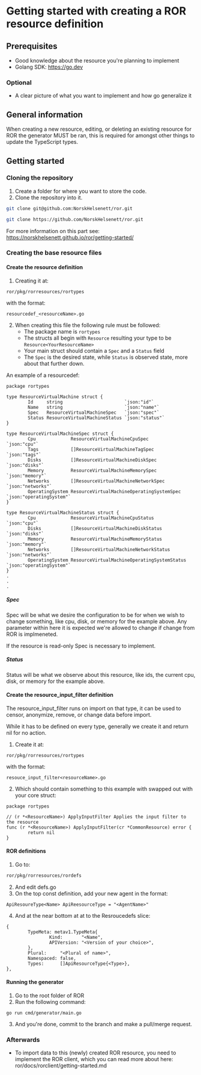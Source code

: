 # Getting started with creating a ROR resource definition

## Prerequisites

- Good knowledge about the resource you're planning to implement
- Golang SDK: https://go.dev

### Optional

- A clear picture of what you want to implement and how go generalize it

## General information

When creating a new resource, editing, or deleting an existing resource for ROR the generator MUST be ran, this is required for amongst other things to update the TypeScript types.

## Getting started

### Cloning the repository

1. Create a folder for where you want to store the code.
2. Clone the repository into it.

```bash
git clone git@github.com:NorskHelsenett/ror.git
```

```bash
git clone https://github.com/NorskHelsenett/ror.git
```

For more information on this part see: https://norskhelsenett.github.io/ror/getting-started/


### Creating the base resource files

#### Create the resource definition 

1. Creating it at:

```
ror/pkg/rorresources/rortypes
```

with the format:

```
resourcedef_<resourceName>.go
```

2. When creating this file the following rule must be followed:
    - The package name is ``rortypes``
    - The structs all begin with ``Resource`` resulting your type to be ``Resource<YourResourceName>``
    - Your main struct should contain a ``Spec`` and a ``Status`` field
    - The ``Spec`` is the desired state, while ``Status`` is observed state, more about that further down.

An example of a resourcedef:

```
package rortypes

type ResourceVirtualMachine struct {
        Id     string                       `json:"id"`
        Name   string                       `json:"name"`
        Spec   ResourceVirtualMachineSpec   `json:"spec"`
        Status ResourceVirtualMachineStatus `json:"status"`
}

type ResourceVirtualMachineSpec struct {
        Cpu             ResourceVirtualMachineCpuSpec             `json:"cpu"`
        Tags            []ResourceVirtualMachineTagSpec           `json:"tags"`
        Disks           []ResourceVirtualMachineDiskSpec          `json:"disks"`
        Memory          ResourceVirtualMachineMemorySpec          `json:"memory"`
        Networks        []ResourceVirtualMachineNetworkSpec       `json:"networks"`
        OperatingSystem ResourceVirtualMachineOperatingSystemSpec `json:"operatingSystem"`
}

type ResourceVirtualMachineStatus struct {
        Cpu             ResourceVirtualMachineCpuStatus             `json:"cpu"`
        Disks           []ResourceVirtualMachineDiskStatus          `json:"disks"`
        Memory          ResourceVirtualMachineMemoryStatus          `json:"memory"`
        Networks        []ResourceVirtualMachineNetworkStatus       `json:"networks"`
        OperatingSystem ResourceVirtualMachineOperatingSystemStatus `json:"operatingSystem"`
}
.
.
.
```

##### Spec

Spec will be what we desire the configuration to be for when we wish to change something, like cpu, disk, or memory for the example above.
Any parameter within here it is expected we're allowed to change if change from ROR is implmeneted.

If the resource is read-only Spec is necessary to implement.

##### Status

Status will be what we observe about this resource, like ids, the current cpu, disk, or memory for the example above.

#### Create the resource_input_filter definition 

The resource_input_filter runs on import on that type, it can be used to censor, anonymize, remove, or change data before import.

While it has to be defined on every type, generally we create it and return nil for no action.

1. Create it at:

```
ror/pkg/rorresources/rortypes
```

with the format:

```
resouce_input_filter<resourceName>.go
```

2. Which should contain something to this example with <YourResouceType> swapped out with your core struct:

```
package rortypes

// (r *<ResourceName>) ApplyInputFilter Applies the input filter to the resource
func (r *<ResourceName>) ApplyInputFilter(cr *CommonResource) error {
        return nil
}
```

#### ROR definitions

1. Go to:
```bash
ror/pkg/rorresources/rordefs
```
2. And edit defs.go
3. On the top const definition, add your new agent in the format:
```
ApiResoureType<Name> ApiReesourceType = "<AgentName>"
```

4. And at the near bottom at at to the Resroucedefs slice:
```
{
        TypeMeta: metav1.TypeMeta{
                Kind:       "<Name",
                APIVersion: "<Version of your choice>",
        },
        Plural:     "<Plural of name>",
        Namespaced: false,
        Types:      []ApiResourceType{<Type>},
},
```

#### Running the generator

1. Go to the root folder of ROR
2. Run the following command:

```
go run cmd/generator/main.go
```

3. And you're done, commit to the branch and make a pull/merge request.

### Afterwards

- To import data to this (newly) created ROR resource, you need to implement the ROR client, which you can read more about here: ror/docs/rorclient/getting-started.md

